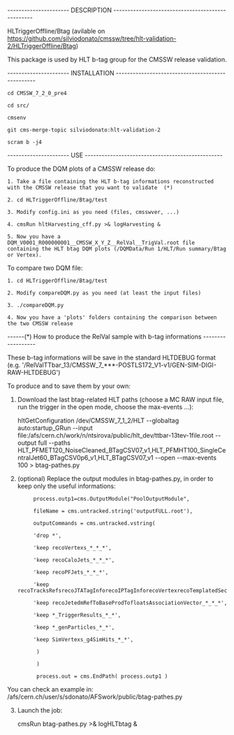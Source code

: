 ---------------------- DESCRIPTION ------------------------------------------------- 

HLTriggerOffline/Btag (avilable on https://github.com/silviodonato/cmssw/tree/hlt-validation-2/HLTriggerOffline/Btag)

This package is used by HLT b-tag group for the CMSSW release validation.

---------------------- INSTALLATION ------------------------------------------------- 

	cd CMSSW_7_2_0_pre4

	cd src/

	cmsenv

	git cms-merge-topic silviodonato:hlt-validation-2

	scram b -j4

---------------------- USE ------------------------------------------------- 

To produce the DQM plots of a CMSSW release do:

	1. Take a file containing the HLT b-tag informations reconstructed with the CMSSW release that you want to validate  (*)

	2. cd HLTriggerOffline/Btag/test

	3. Modify config.ini as you need (files, cmsswver, ...)

	4. cmsRun hltHarvesting_cff.py >& logHarvesting &

	5. Now you have a DQM_V0001_R000000001__CMSSW_X_Y_Z__RelVal__TrigVal.root file containing the HLT btag DQM plots (/DQMData/Run 1/HLT/Run summary/Btag or Vertex).

To compare two DQM file:

	1. cd HLTriggerOffline/Btag/test

	2. Modify compareDQM.py as you need (at least the input files)

	3. ./compareDQM.py

	4. Now you have a 'plots' folders containing the comparison between the two CMSSW release

------(*) How to produce the RelVal sample with b-tag informations ------------------

These b-tag informations will be save in the standard HLTDEBUG format (e.g. '/RelValTTbar_13/CMSSW_7_***-POSTLS172_V1-v1/GEN-SIM-DIGI-RAW-HLTDEBUG')

To produce and to save them by your own:

1. Download the last btag-related HLT paths (choose a MC RAW input file, run the trigger in the open mode, choose the max-events ...):

	hltGetConfiguration /dev/CMSSW_7_1_2/HLT --globaltag auto:startup_GRun --input file:/afs/cern.ch/work/n/ntsirova/public/hlt_dev/ttbar-13tev-1file.root --output full --paths 
HLT_PFMET120_NoiseCleaned_BTagCSV07_v1,HLT_PFMHT100_SingleCentralJet60_BTagCSV0p6_v1,HLT_BTagCSV07_v1 --open --max-events 100 > btag-pathes.py

2. (optional) Replace the output modules in btag-pathes.py, in order to keep only the useful informations:

		    process.outp1=cms.OutputModule("PoolOutputModule",

		    fileName = cms.untracked.string('outputFULL.root'),

		    outputCommands = cms.untracked.vstring(

		    'drop *',

		    'keep recoVertexs_*_*_*',

		    'keep recoCaloJets_*_*_*',

		    'keep recoPFJets_*_*_*',

		    'keep recoTracksRefsrecoJTATagInforecoIPTagInforecoVertexrecoTemplatedSecondaryVertexTagInfos_*_*_*',

		    'keep recoJetedmRefToBaseProdTofloatsAssociationVector_*_*_*',

		    'keep *_TriggerResults_*_*',

		    'keep *_genParticles_*_*',        

		    'keep SimVertexs_g4SimHits_*_*',

		     )

		     )  

		     process.out = cms.EndPath( process.outp1 )

You can check an example in: /afs/cern.ch/user/s/sdonato/AFSwork/public/btag-pathes.py

3. Launch the job:

	cmsRun btag-pathes.py >& logHLTbtag &


